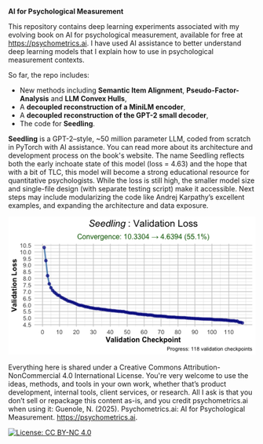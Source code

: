 **AI for Psychological Measurement**

This repository contains deep learning experiments associated with my evolving book on AI for psychological measurement, available for free at https://psychometrics.ai. I have used AI assistance to better understand deep learning models that I explain how to use in psychological measurement contexts. 

So far, the repo includes:
- New methods including **Semantic Item Alignment**, **Pseudo-Factor-Analysis** and **LLM Convex Hulls**,
- A **decoupled reconstruction of a MiniLM encoder**,
- A **decoupled reconstruction of the GPT-2 small decoder**,
- The code for **Seedling**.

**Seedling** is a GPT-2–style, ~50 million parameter LLM, coded from scratch in PyTorch with AI assistance. You can read more about its architecture and development process on the book's website. The name Seedling reflects both the early inchoate state of this model (loss = 4.63) and the hope that with a bit of TLC, this model will become a strong educational resource for quantitative psychologists. While the loss is still high, the smaller model size and single-file design (with separate testing script) make it accessible. Next steps may include modularizing the code like Andrej Karpathy’s excellent examples, and expanding the architecture and data exposure.

![Seedling Loss](images/Seedling-loss-MeasureCo.ai.png)

Everything here is shared under a Creative Commons Attribution-NonCommercial 4.0 International License. You're very welcome to use the ideas, methods, and tools in your own work, whether that’s product development, internal tools, client services, or research. All I ask is that you don’t sell or repackage this content as-is, and you credit psychometrics.ai when using it: Guenole, N. (2025). Psychometrics.ai: AI for Psychological Measurement. https://psychometrics.ai. 

[![License: CC BY-NC 4.0](https://img.shields.io/badge/License-CC%20BY--NC%204.0-lightgrey.svg)](https://creativecommons.org/licenses/by-nc/4.0/)





